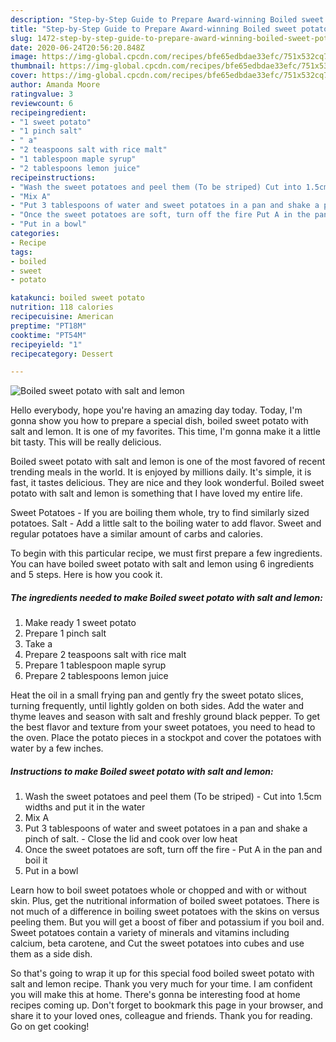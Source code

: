 ```yaml
---
description: "Step-by-Step Guide to Prepare Award-winning Boiled sweet potato with salt and lemon"
title: "Step-by-Step Guide to Prepare Award-winning Boiled sweet potato with salt and lemon"
slug: 1472-step-by-step-guide-to-prepare-award-winning-boiled-sweet-potato-with-salt-and-lemon
date: 2020-06-24T20:56:20.848Z
image: https://img-global.cpcdn.com/recipes/bfe65edbdae33efc/751x532cq70/boiled-sweet-potato-with-salt-and-lemon-recipe-main-photo.jpg
thumbnail: https://img-global.cpcdn.com/recipes/bfe65edbdae33efc/751x532cq70/boiled-sweet-potato-with-salt-and-lemon-recipe-main-photo.jpg
cover: https://img-global.cpcdn.com/recipes/bfe65edbdae33efc/751x532cq70/boiled-sweet-potato-with-salt-and-lemon-recipe-main-photo.jpg
author: Amanda Moore
ratingvalue: 3
reviewcount: 6
recipeingredient:
- "1 sweet potato"
- "1 pinch salt"
- " a"
- "2 teaspoons salt with rice malt"
- "1 tablespoon maple syrup"
- "2 tablespoons lemon juice"
recipeinstructions:
- "Wash the sweet potatoes and peel them (To be striped) Cut into 1.5cm widths and put it in the water"
- "Mix A"
- "Put 3 tablespoons of water and sweet potatoes in a pan and shake a pinch of salt. Close the lid and cook over low heat"
- "Once the sweet potatoes are soft, turn off the fire Put A in the pan and boil it"
- "Put in a bowl"
categories:
- Recipe
tags:
- boiled
- sweet
- potato

katakunci: boiled sweet potato 
nutrition: 118 calories
recipecuisine: American
preptime: "PT18M"
cooktime: "PT54M"
recipeyield: "1"
recipecategory: Dessert

---
```



![Boiled sweet potato with salt and lemon](https://img-global.cpcdn.com/recipes/bfe65edbdae33efc/751x532cq70/boiled-sweet-potato-with-salt-and-lemon-recipe-main-photo.jpg)

Hello everybody, hope you're having an amazing day today. Today, I'm gonna show you how to prepare a special dish, boiled sweet potato with salt and lemon. It is one of my favorites. This time, I'm gonna make it a little bit tasty. This will be really delicious.

Boiled sweet potato with salt and lemon is one of the most favored of recent trending meals in the world. It is enjoyed by millions daily. It's simple, it is fast, it tastes delicious. They are nice and they look wonderful. Boiled sweet potato with salt and lemon is something that I have loved my entire life.

Sweet Potatoes - If you are boiling them whole, try to find similarly sized potatoes. Salt - Add a little salt to the boiling water to add flavor. Sweet and regular potatoes have a similar amount of carbs and calories.


To begin with this particular recipe, we must first prepare a few ingredients. You can have boiled sweet potato with salt and lemon using 6 ingredients and 5 steps. Here is how you cook it.

<!--inarticleads1-->

##### The ingredients needed to make Boiled sweet potato with salt and lemon:

1. Make ready 1 sweet potato
1. Prepare 1 pinch salt
1. Take  a
1. Prepare 2 teaspoons salt with rice malt
1. Prepare 1 tablespoon maple syrup
1. Prepare 2 tablespoons lemon juice


Heat the oil in a small frying pan and gently fry the sweet potato slices, turning frequently, until lightly golden on both sides. Add the water and thyme leaves and season with salt and freshly ground black pepper. To get the best flavor and texture from your sweet potatoes, you need to head to the oven. Place the potato pieces in a stockpot and cover the potatoes with water by a few inches. 

<!--inarticleads2-->

##### Instructions to make Boiled sweet potato with salt and lemon:

1. Wash the sweet potatoes and peel them (To be striped) - Cut into 1.5cm widths and put it in the water
1. Mix A
1. Put 3 tablespoons of water and sweet potatoes in a pan and shake a pinch of salt. - Close the lid and cook over low heat
1. Once the sweet potatoes are soft, turn off the fire - Put A in the pan and boil it
1. Put in a bowl


Learn how to boil sweet potatoes whole or chopped and with or without skin. Plus, get the nutritional information of boiled sweet potatoes. There is not much of a difference in boiling sweet potatoes with the skins on versus peeling them. But you will get a boost of fiber and potassium if you boil and. Sweet potatoes contain a variety of minerals and vitamins including calcium, beta carotene, and Cut the sweet potatoes into cubes and use them as a side dish. 

So that's going to wrap it up for this special food boiled sweet potato with salt and lemon recipe. Thank you very much for your time. I am confident you will make this at home. There's gonna be interesting food at home recipes coming up. Don't forget to bookmark this page in your browser, and share it to your loved ones, colleague and friends. Thank you for reading. Go on get cooking!
